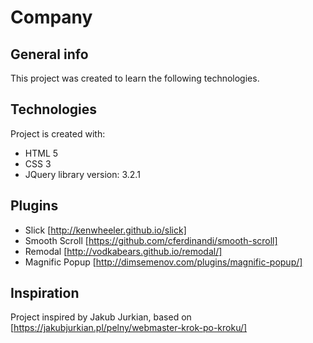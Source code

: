 # Company

## General info
This project was created to learn the following technologies.

## Technologies
Project is created with:
* HTML 5
* CSS 3
* JQuery library version: 3.2.1

## Plugins
* Slick [http://kenwheeler.github.io/slick]
* Smooth Scroll [https://github.com/cferdinandi/smooth-scroll]
* Remodal [http://vodkabears.github.io/remodal/]
* Magnific Popup [http://dimsemenov.com/plugins/magnific-popup/]

## Inspiration
Project inspired by Jakub Jurkian, based on [https://jakubjurkian.pl/pelny/webmaster-krok-po-kroku/]